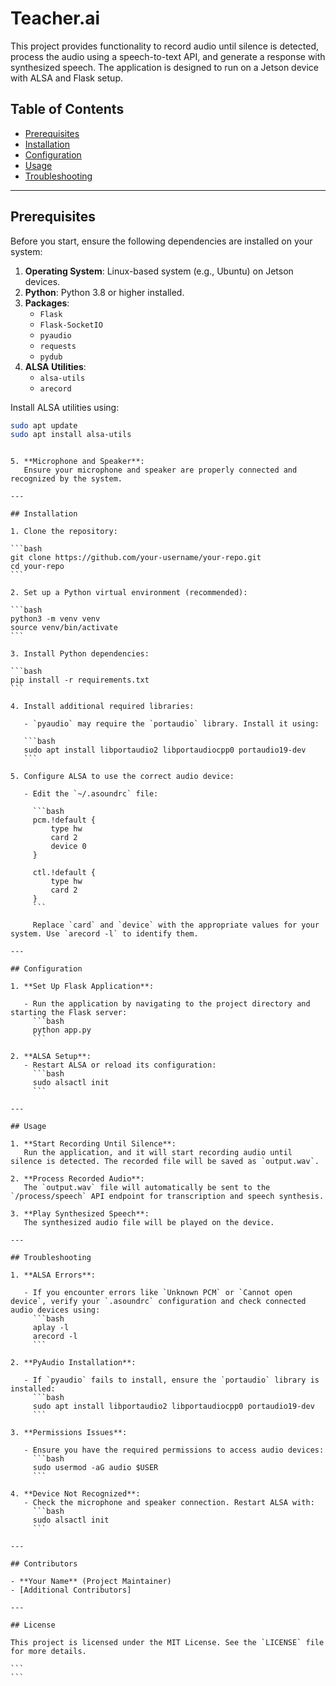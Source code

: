 # Teacher.ai

This project provides functionality to record audio until silence is detected, process the audio using a speech-to-text API, and generate a response with synthesized speech. The application is designed to run on a Jetson device with ALSA and Flask setup.

## Table of Contents

- [Prerequisites](#prerequisites)
- [Installation](#installation)
- [Configuration](#configuration)
- [Usage](#usage)
- [Troubleshooting](#troubleshooting)

---

## Prerequisites

Before you start, ensure the following dependencies are installed on your system:

1. **Operating System**: Linux-based system (e.g., Ubuntu) on Jetson devices.
2. **Python**: Python 3.8 or higher installed.
3. **Packages**:
   - `Flask`
   - `Flask-SocketIO`
   - `pyaudio`
   - `requests`
   - `pydub`
4. **ALSA Utilities**:
   - `alsa-utils`
   - `arecord`

Install ALSA utilities using:

```bash
sudo apt update
sudo apt install alsa-utils
```
````

5. **Microphone and Speaker**:
   Ensure your microphone and speaker are properly connected and recognized by the system.

---

## Installation

1. Clone the repository:

```bash
git clone https://github.com/your-username/your-repo.git
cd your-repo
```

2. Set up a Python virtual environment (recommended):

```bash
python3 -m venv venv
source venv/bin/activate
```

3. Install Python dependencies:

```bash
pip install -r requirements.txt
```

4. Install additional required libraries:

   - `pyaudio` may require the `portaudio` library. Install it using:

   ```bash
   sudo apt install libportaudio2 libportaudiocpp0 portaudio19-dev
   ```

5. Configure ALSA to use the correct audio device:

   - Edit the `~/.asoundrc` file:

     ```bash
     pcm.!default {
         type hw
         card 2
         device 0
     }

     ctl.!default {
         type hw
         card 2
     }
     ```

     Replace `card` and `device` with the appropriate values for your system. Use `arecord -l` to identify them.

---

## Configuration

1. **Set Up Flask Application**:

   - Run the application by navigating to the project directory and starting the Flask server:
     ```bash
     python app.py
     ```

2. **ALSA Setup**:
   - Restart ALSA or reload its configuration:
     ```bash
     sudo alsactl init
     ```

---

## Usage

1. **Start Recording Until Silence**:
   Run the application, and it will start recording audio until silence is detected. The recorded file will be saved as `output.wav`.

2. **Process Recorded Audio**:
   The `output.wav` file will automatically be sent to the `/process/speech` API endpoint for transcription and speech synthesis.

3. **Play Synthesized Speech**:
   The synthesized audio file will be played on the device.

---

## Troubleshooting

1. **ALSA Errors**:

   - If you encounter errors like `Unknown PCM` or `Cannot open device`, verify your `.asoundrc` configuration and check connected audio devices using:
     ```bash
     aplay -l
     arecord -l
     ```

2. **PyAudio Installation**:

   - If `pyaudio` fails to install, ensure the `portaudio` library is installed:
     ```bash
     sudo apt install libportaudio2 libportaudiocpp0 portaudio19-dev
     ```

3. **Permissions Issues**:

   - Ensure you have the required permissions to access audio devices:
     ```bash
     sudo usermod -aG audio $USER
     ```

4. **Device Not Recognized**:
   - Check the microphone and speaker connection. Restart ALSA with:
     ```bash
     sudo alsactl init
     ```

---

## Contributors

- **Your Name** (Project Maintainer)
- [Additional Contributors]

---

## License

This project is licensed under the MIT License. See the `LICENSE` file for more details.

```
```

